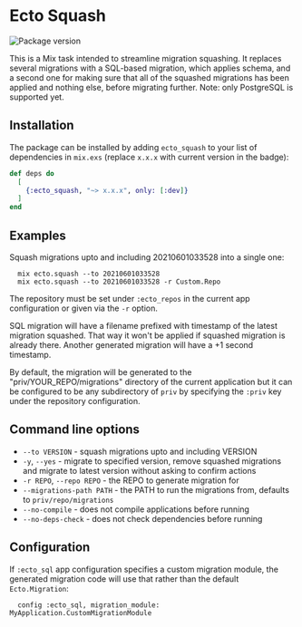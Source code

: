# Ecto Squash

![Package version](https://img.shields.io/hexpm/v/ecto_squash?style=plastic)

This is a Mix task intended to streamline migration squashing. It replaces
several migrations with a SQL-based migration, which applies schema, and
a second one for making sure that all of the squashed migrations has been
applied and nothing else, before migrating further.
Note: only PostgreSQL is supported yet.

## Installation

The package can be installed by adding `ecto_squash` to your list of
dependencies in `mix.exs` (replace `x.x.x` with current version in the badge):

```elixir
def deps do
  [
    {:ecto_squash, "~> x.x.x", only: [:dev]}
  ]
end
```

## Examples

Squash migrations upto and including 20210601033528 into a single one:

      mix ecto.squash --to 20210601033528
      mix ecto.squash --to 20210601033528 -r Custom.Repo

The repository must be set under `:ecto_repos` in the
current app configuration or given via the `-r` option.

SQL migration will have a filename prefixed with timestamp of the latest
migration squashed. That way it won't be applied if squashed migration is
already there. Another generated migration will have a +1 second
timestamp.

By default, the migration will be generated to the
"priv/YOUR_REPO/migrations" directory of the current application
but it can be configured to be any subdirectory of `priv` by
specifying the `:priv` key under the repository configuration.

## Command line options

* `--to VERSION` - squash migrations upto and including VERSION
* `-y`, `--yes` - migrate to specified version, remove squashed migrations
and migrate to latest version without asking to confirm actions
* `-r REPO`, `--repo REPO` - the REPO to generate migration for
* `--migrations-path PATH` - the PATH to run the migrations from,
  defaults to `priv/repo/migrations`
* `--no-compile` - does not compile applications before running
* `--no-deps-check` - does not check dependencies before running

## Configuration

If `:ecto_sql` app configuration specifies a custom migration module,
the generated migration code will use that rather than the default
`Ecto.Migration`:

      config :ecto_sql, migration_module: MyApplication.CustomMigrationModule
